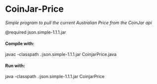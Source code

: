 # CoinJar-Price
*Simple program to pull the current Australian Price from the CoinJar api*

@required json.simple-1.1.1.jar

#### Compile with:
javac -classpath .:json.simple-1.1.1.jar CoinjarPrice.java

#### Run with:
java -classpath .:json.simple-1.1.1.jar CoinjarPrice
